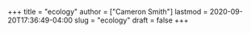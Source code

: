 +++
title = "ecology"
author = ["Cameron Smith"]
lastmod = 2020-09-20T17:36:49-04:00
slug = "ecology"
draft = false
+++

